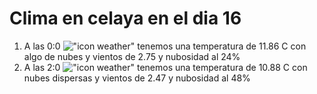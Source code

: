 # Clima en celaya en el dia 16

1. A las 0:0 !["icon weather"](http://openweathermap.org/img/w/02n.png) tenemos una temperatura de 11.86 C con algo de nubes y  vientos de 2.75 y nubosidad al 24%
1. A las 2:0 !["icon weather"](http://openweathermap.org/img/w/03n.png) tenemos una temperatura de 10.88 C con nubes dispersas y  vientos de 2.47 y nubosidad al 48%
